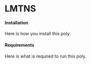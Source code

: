# LMTNS

#### Installation

Here is how you install this poly.

#### Requirements

Here is what is required to run this poly.
